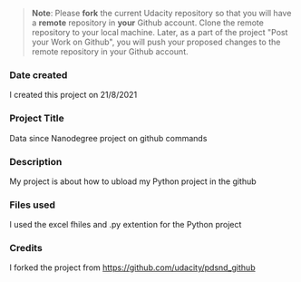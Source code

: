 >**Note**: Please **fork** the current Udacity repository so that you will have a **remote** repository in **your** Github account. Clone the remote repository to your local machine. Later, as a part of the project "Post your Work on Github", you will push your proposed changes to the remote repository in your Github account.

### Date created
I created this project on 21/8/2021

### Project Title
Data since Nanodegree project on github commands

### Description
My project is about how to ubload my Python project in the github

### Files used
I used the excel fhiles and .py extention for the Python project

### Credits
I forked the project from https://github.com/udacity/pdsnd_github

